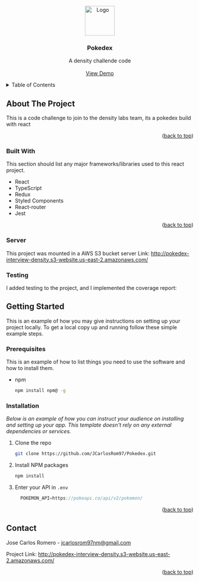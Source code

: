 <!-- Improved compatibility of back to top link: See: https://github.com/othneildrew/Best-README-Template/pull/73 -->



<!-- PROJECT LOGO -->
<br />
<div align="center">
  <a href="https://github.com/othneildrew/Best-README-Template">
    <img src="https://github.com/JCarlosRom97/Pokedex/assets/129795849/0dabc487-7afa-4ff6-a817-4ded0fa5c2ee" alt="Logo" width="80" height="80">
  </a>

  <h3 align="center">Pokedex</h3>

  <p align="center">
    A density challende code
    <br />
    <br />
    <a href="http://pokedex-interview-density.s3-website.us-east-2.amazonaws.com/">View Demo</a>
  </p>
</div>



<!-- TABLE OF CONTENTS -->
<details>
  <summary>Table of Contents</summary>
  <ol>
    <li>
      <a href="#about-the-project">About The Project</a>
      <ul>
        <li><a href="#built-with">Built With</a></li>
      </ul>
    </li>
    <li>
      <a href="#getting-started">Getting Started</a>
      <ul>
        <li><a href="#prerequisites">Prerequisites</a></li>
        <li><a href="#installation">Installation</a></li>
      </ul>
    </li>
    <li><a href="#contact">Contact</a></li>

  </ol>
</details>



<!-- ABOUT THE PROJECT -->
## About The Project

This is a code challenge to join to the density labs team, its a pokedex build with react


<p align="right">(<a href="#readme-top">back to top</a>)</p>



### Built With

This section should list any major frameworks/libraries used to this react project.


* React
* TypeScript
* Redux
* Styled Components
* React-router
* Jest

<p align="right">(<a href="#readme-top">back to top</a>)</p>

### Server

This project was mounted in a AWS S3 bucket server
Link: http://pokedex-interview-density.s3-website.us-east-2.amazonaws.com/

### Testing

I added testing to the project, and I implemented the coverage report:


<!-- GETTING STARTED -->
## Getting Started

This is an example of how you may give instructions on setting up your project locally.
To get a local copy up and running follow these simple example steps.

### Prerequisites

This is an example of how to list things you need to use the software and how to install them.
* npm
  ```sh
  npm install npm@ -g
  ```

### Installation

_Below is an example of how you can instruct your audience on installing and setting up your app. This template doesn't rely on any external dependencies or services._

1. Clone the repo
   ```sh
   git clone https://github.com/JCarlosRom97/Pokedex.git
   ```
2. Install NPM packages
   ```sh
   npm install
   ```
3. Enter your API in `.env`
   ```js
     POKEMON_API=https://pokeapi.co/api/v2/pokemon/
   ```

<p align="right">(<a href="#readme-top">back to top</a>)</p>


<!-- CONTACT -->
## Contact

Jose Carlos Romero - jcarlosrom97nm@gmail.com

Project Link: http://pokedex-interview-density.s3-website.us-east-2.amazonaws.com/

<p align="right">(<a href="#readme-top">back to top</a>)</p>



